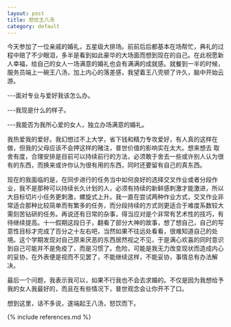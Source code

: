 ```yaml
---
layout: post
title: 怒饮王八汤
category: default
---
```


今天参加了一位亲戚的婚礼，五星级大排场。前前后后都基本在场帮忙，典礼的过程中赔了不少眼泪，多半是看到如此豪华的大场面而想到现在的自己。在此祝愿新人幸福，给自己的女人一场满意的婚礼也会有满满的成就感。就餐到一半的时候，服务员端上一碗王八汤，加上内心的落差感，我望着王八壳顿了许久，脑中开始云游。


---面对专业与爱好我该怎么办。


---我现是什么的样子。


---我能否为我所心爱的女人，独立办场满意的婚礼。


我热爱我的爱好。我幻想过不上大学，省下钱和精力专攻爱好，有人真的这样在做，但我的父母应该不会押这样的赌注，普世价值的影响实在太大。想来想去 取舍有度，合理安排是目前可以持续前行的方法，必须敢于舍去一些或许别人认为很有的东西，而换来或许你认为很有用的东西，同时还要留有自己的真东西。


现在的我面临的是，在同步进行的任务当中如何良好的选择交叉作业或者分段作业，我不是那种可以持续长久计划的人，必须有持续的新鲜感刺激才能激进，所以大目标切片小任务更刺激，螺旋式上升。我一直在尝试两种作业方式，交叉作业非常适合那种比较简单而有繁多的任务，而分段持续的方式则更适合于难度系数较大需刻苦钻研的任务。再说还有日常的杂事，得当应对是个非常有艺术性的技巧，有待继续提高。十一假期这段日子，翻看了部分大神的故事，想了想自己，自己的写意性目标才完成了百分之十左右吧，当然如果不往远处看看，很难知道自己的处境。这个学期发现对自己原来厌恶的东西居然视之不见，于是满心欢喜的同时意识到自己可能并不是免疫了，而是习惯了。危险，可能是我无力改变现状而造成内心的妥协，在外表便是视而不见罢了，不能继续这样，不能妥协，事情总有办法解决。


最后一个问题，我表示我可以，如果不行我也不会去求婚的。不仅是因为我想给予我的女人我最好的，而且在有些情况下，普世观念会让你开不了口。


想到这里，话不多说，遂端起王八汤，怒饮而下。




{% include references.md %}

